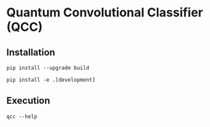 # Quantum Convolutional Classifier (QCC)

## Installation

`pip install --upgrade build`

`pip install -e .[development]`

## Execution

`qcc --help`
